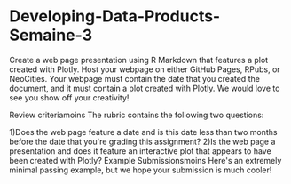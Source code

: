 # Developing-Data-Products-Semaine-3
Create a web page presentation using R Markdown that features a plot created with Plotly. Host your webpage on either GitHub Pages, RPubs, or NeoCities. Your webpage must contain the date that you created the document, and it must contain a plot created with Plotly. We would love to see you show off your creativity!

Review criteriamoins 
The rubric contains the following two questions:

1)Does the web page feature a date and is this date less than two months before the date that you're grading this assignment?
2)Is the web page a presentation and does it feature an interactive plot that appears to have been created with Plotly?
Example Submissionsmoins 
Here's an extremely minimal passing example, but we hope your submission is much cooler!
